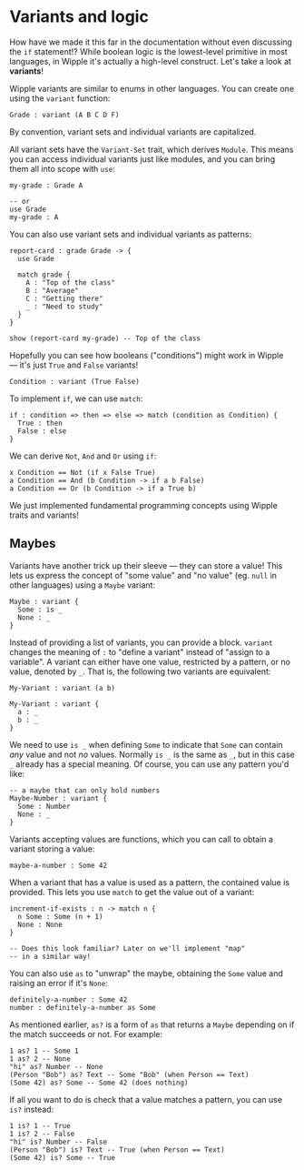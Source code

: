 # Variants and logic

How have we made it this far in the documentation without even discussing the `if` statement!? While boolean logic is the lowest-level primitive in most languages, in Wipple it's actually a high-level construct. Let's take a look at **variants**!

Wipple variants are similar to enums in other languages. You can create one using the `variant` function:

```wipple
Grade : variant (A B C D F)
```

By convention, variant sets and individual variants are capitalized.

All variant sets have the `Variant-Set` trait, which derives `Module`. This means you can access individual variants just like modules, and you can bring them all into scope with `use`:

```wipple
my-grade : Grade A

-- or
use Grade
my-grade : A
```

You can also use variant sets and individual variants as patterns:

```wipple
report-card : grade Grade -> {
  use Grade

  match grade {
    A : "Top of the class"
    B : "Average"
    C : "Getting there"
    _ : "Need to study"
  }
}

show (report-card my-grade) -- Top of the class
```

Hopefully you can see how booleans ("conditions") might work in Wipple — it's just `True` and `False` variants!

```wipple
Condition : variant (True False)
```

To implement `if`, we can use `match`:

```wipple
if : condition => then => else => match (condition as Condition) {
  True : then
  False : else
}
```

We can derive `Not`, `And` and `Or` using `if`:

```wipple
x Condition == Not (if x False True)
a Condition == And (b Condition -> if a b False)
a Condition == Or (b Condition -> if a True b)
```

We just implemented fundamental programming concepts using Wipple traits and variants!

## Maybes

Variants have another trick up their sleeve — they can store a value! This lets us express the concept of "some value" and "no value" (eg. `null` in other languages) using a `Maybe` variant:

```wipple
Maybe : variant {
  Some : is _
  None : _
}
```

Instead of providing a list of variants, you can provide a block. `variant` changes the meaning of `:` to "define a variant" instead of "assign to a variable". A variant can either have one value, restricted by a pattern, or no value, denoted by `_`. That is, the following two variants are equivalent:

```wipple
My-Variant : variant (a b)

My-Variant : variant {
  a : _
  b : _
}
```

We need to use `is _` when defining `Some` to indicate that `Some` can contain _any_ value and not _no_ values. Normally `is _` is the same as `_`, but in this case `_` already has a special meaning. Of course, you can use any pattern you'd like:

```wipple
-- a maybe that can only hold numbers
Maybe-Number : variant {
  Some : Number
  None : _
}
```

Variants accepting values are functions, which you can call to obtain a variant storing a value:

```wipple
maybe-a-number : Some 42
```

When a variant that has a value is used as a pattern, the contained value is provided. This lets you use `match` to get the value out of a variant:

```wipple
increment-if-exists : n -> match n {
  n Some : Some (n + 1)
  None : None
}

-- Does this look familiar? Later on we'll implement "map"
-- in a similar way!
```

You can also use `as` to "unwrap" the maybe, obtaining the `Some` value and raising an error if it's `None`:

```wipple
definitely-a-number : Some 42
number : definitely-a-number as Some
```

As mentioned earlier, `as?` is a form of `as` that returns a `Maybe` depending on if the match succeeds or not. For example:

```wipple
1 as? 1 -- Some 1
1 as? 2 -- None
"hi" as? Number -- None
(Person "Bob") as? Text -- Some "Bob" (when Person == Text)
(Some 42) as? Some -- Some 42 (does nothing)
```

If all you want to do is check that a value matches a pattern, you can use `is?` instead:

```wipple
1 is? 1 -- True
1 is? 2 -- False
"hi" is? Number -- False
(Person "Bob") is? Text -- True (when Person == Text)
(Some 42) is? Some -- True
```
